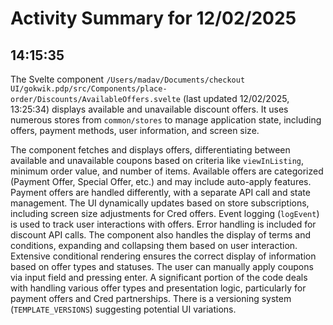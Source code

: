 # Activity Summary for 12/02/2025

## 14:15:35
The Svelte component `/Users/madav/Documents/checkout UI/gokwik.pdp/src/Components/place-order/Discounts/AvailableOffers.svelte` (last updated 12/02/2025, 13:25:34) displays available and unavailable discount offers.  It uses numerous stores from `common/stores` to manage application state, including offers, payment methods, user information, and screen size.

The component fetches and displays offers, differentiating between available and unavailable coupons based on criteria like `viewInListing`, minimum order value, and number of items.  Available offers are categorized (Payment Offer, Special Offer, etc.) and may include auto-apply features.  Payment offers are handled differently, with a separate API call and state management.  The UI dynamically updates based on store subscriptions, including screen size adjustments for Cred offers.  Event logging (`logEvent`) is used to track user interactions with offers.  Error handling is included for discount API calls. The component also handles the display of terms and conditions, expanding and collapsing them based on user interaction.  Extensive conditional rendering ensures the correct display of information based on offer types and statuses.  The user can manually apply coupons via input field and pressing enter.  A significant portion of the code deals with handling various offer types and presentation logic, particularly for payment offers and Cred partnerships.  There is a versioning system (`TEMPLATE_VERSIONS`) suggesting potential UI variations.
